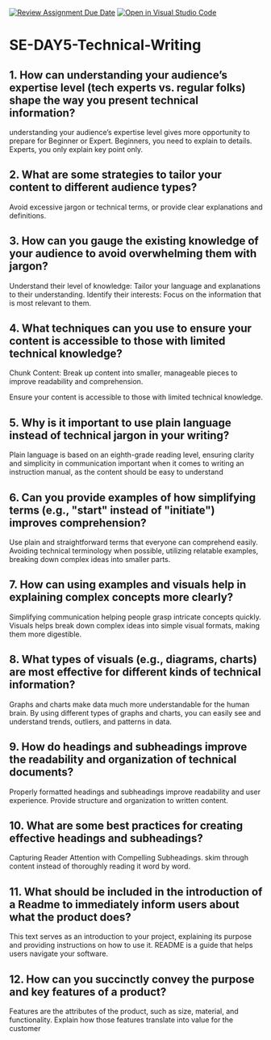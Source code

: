 [![Review Assignment Due Date](https://classroom.github.com/assets/deadline-readme-button-22041afd0340ce965d47ae6ef1cefeee28c7c493a6346c4f15d667ab976d596c.svg)](https://classroom.github.com/a/zsAR-pyY)
[![Open in Visual Studio Code](https://classroom.github.com/assets/open-in-vscode-2e0aaae1b6195c2367325f4f02e2d04e9abb55f0b24a779b69b11b9e10269abc.svg)](https://classroom.github.com/online_ide?assignment_repo_id=18940488&assignment_repo_type=AssignmentRepo)
# SE-DAY5-Technical-Writing

## 1. How can understanding your audience’s expertise level (tech experts vs. regular folks) shape the way you present technical information?
understanding your audience’s expertise level gives more opportunity to prepare for Beginner or Expert.
Beginners, you need to explain to details.
Experts, you only explain key point only.


## 2. What are some strategies to tailor your content to different audience types?
Avoid excessive jargon or technical terms, or provide clear explanations and definitions.

## 3. How can you gauge the existing knowledge of your audience to avoid overwhelming them with jargon?
Understand their level of knowledge: Tailor your language and explanations to their understanding.
Identify their interests: Focus on the information that is most relevant to them.


## 4. What techniques can you use to ensure your content is accessible to those with limited technical knowledge?
Chunk Content: Break up content into smaller, manageable pieces to improve readability and comprehension.

Ensure your content is accessible to those with limited technical knowledge.


## 5. Why is it important to use plain language instead of technical jargon in your writing?
Plain language is based on an eighth-grade reading level, ensuring clarity and simplicity in communication
important when it comes to writing an instruction manual, as the content should be easy to understand


## 6. Can you provide examples of how simplifying terms (e.g., "start" instead of "initiate") improves comprehension?
Use plain and straightforward terms that everyone can comprehend easily.
Avoiding technical terminology when possible, utilizing relatable examples, breaking down complex ideas into smaller parts.

## 7. How can using examples and visuals help in explaining complex concepts more clearly?
Simplifying communication helping people grasp intricate concepts quickly.
Visuals helps break down complex ideas into simple visual formats, making them more digestible.


## 8. What types of visuals (e.g., diagrams, charts) are most effective for different kinds of technical information?
Graphs and charts make data much more understandable for the human brain.
By using different types of graphs and charts, you can easily see and understand trends, outliers, and patterns in data.



## 9. How do headings and subheadings improve the readability and organization of technical documents?
Properly formatted headings and subheadings improve readability and user experience.
Provide structure and organization to written content.


## 10. What are some best practices for creating effective headings and subheadings?
Capturing Reader Attention with Compelling Subheadings. 
skim through content instead of thoroughly reading it word by word.


## 11. What should be included in the introduction of a Readme to immediately inform users about what the product does?
This text serves as an introduction to your project, explaining its purpose and providing instructions on how to use it.
README is a guide that helps users navigate your software.


## 12. How can you succinctly convey the purpose and key features of a product?
Features are the attributes of the product, such as size, material, and functionality.
 Explain how those features translate into value for the customer






